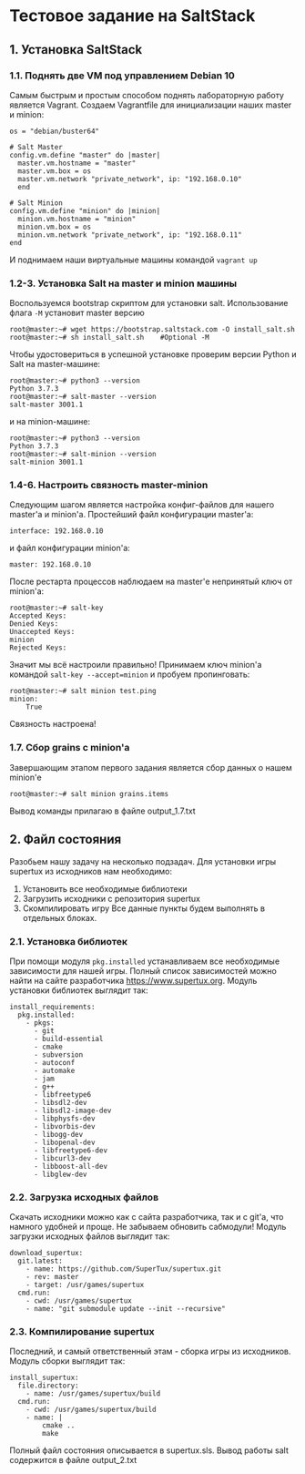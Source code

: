 # Тестовое задание на SaltStack
## 1. Установка SaltStack
### 1.1. Поднять две VM под управлением Debian 10
Самым быстрым и простым способом поднять лабораторную работу является Vagrant.
Создаем Vagrantfile для инициализации наших master и minion:

    os = "debian/buster64"
  
    # Salt Master
    config.vm.define "master" do |master|
      master.vm.hostname = "master"
      master.vm.box = os
      master.vm.network "private_network", ip: "192.168.0.10"
      end
      
    # Salt Minion
    config.vm.define "minion" do |minion|
      minion.vm.hostname = "minion"
      minion.vm.box = os
      minion.vm.network "private_network", ip: "192.168.0.11"
    end
И поднимаем наши виртуальные машины командой `vagrant up`

### 1.2-3. Установка Salt на master и minion машины
Воспользуемся bootstrap скриптом для установки salt. Использование флага `-M` установит master версию

    root@master:~# wget https://bootstrap.saltstack.com -O install_salt.sh
    root@master:~# sh install_salt.sh    #Optional -M
    
Чтобы удостовериться в успешной установке проверим версии Python и Salt на master-машине:

    root@master:~# python3 --version
    Python 3.7.3
    root@master:~# salt-master --version
    salt-master 3001.1
    
и на minion-машине:

    root@master:~# python3 --version
    Python 3.7.3
    root@master:~# salt-minion --version
    salt-minion 3001.1
    
### 1.4-6. Настроить связность master-minion

Следующим шагом является настройка конфиг-файлов для нашего master'a и minion'a. Простейший файл конфигурации master'a:

    interface: 192.168.0.10
    
и файл конфигурации minion'a:

    master: 192.168.0.10
    
После рестарта процессов наблюдаем на master'е непринятый ключ от minion'a:

    root@master:~# salt-key
    Accepted Keys:
    Denied Keys:
    Unaccepted Keys:
    minion
    Rejected Keys:
    
Значит мы всё настроили правильно! Принимаем ключ minion'a командой `salt-key --accept=minion` и пробуем пропинговать:

    root@master:~# salt minion test.ping
    minion:
        True
        
Связность настроена!

### 1.7. Сбор grains с minion'a

Завершающим этапом первого задания является сбор данных о нашем minion'e

    root@master:~# salt minion grains.items
    
Вывод команды прилагаю в файле output_1.7.txt

## 2. Файл состояния

Разобьем нашу задачу на несколько подзадач. Для установки игры supertux из исходников нам необходимо:
1. Установить все необходимые библиотеки
2. Загрузить исходники с репозитория supertux
3. Скомпилировать игру
Все данные пункты будем выполнять в отдельных блоках.
### 2.1. Установка библиотек
При помощи модуля `pkg.installed` устанавливаем все необходимые зависимости для нашей игры. Полный список зависимостей можно найти на сайте разработчика https://www.supertux.org. Модуль установки библиотек выглядит так:

    install_requirements:
      pkg.installed:
        - pkgs:
          - git
          - build-essential
          - cmake
          - subversion
          - autoconf
          - automake
          - jam
          - g++
          - libfreetype6
          - libsdl2-dev
          - libsdl2-image-dev 
          - libphysfs-dev
          - libvorbis-dev
          - libogg-dev
          - libopenal-dev
          - libfreetype6-dev
          - libcurl3-dev
          - libboost-all-dev
          - libglew-dev
  
### 2.2. Загрузка исходных файлов
Скачать исходники можно как с сайта разработчика, так и с git'a, что намного удобней и проще. Не забываем обновить сабмодули! Модуль загрузки исходных файлов выглядит так:

    download_supertux:
      git.latest:
        - name: https://github.com/SuperTux/supertux.git 
        - rev: master
        - target: /usr/games/supertux
      cmd.run:
        - cwd: /usr/games/supertux
        - name: "git submodule update --init --recursive"
        
### 2.3. Компилирование supertux
Последний, и самый ответственный этам - сборка игры из исходников. Модуль сборки выглядит так:

    install_supertux:
      file.directory:
        - name: /usr/games/supertux/build
      cmd.run:
        - cwd: /usr/games/supertux/build
        - name: |
            cmake ..
            make
            
Полный файл состояния описывается в supertux.sls. Вывод работы salt содержится в файле output_2.txt
